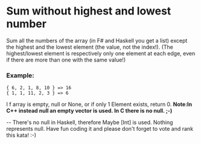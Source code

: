 # Sum without highest and lowest number
Sum all the numbers of the array (in F# and Haskell you get a list) except the highest and the lowest element (the value, not the index!).
(The highest/lowest element is respectively only one element at each edge, even if there are more than one with the same value!)

### Example:
```
{ 6, 2, 1, 8, 10 } => 16
{ 1, 1, 11, 2, 3 } => 6
```
I
f array is empty, null or None, or if only 1 Element exists, return 0.
**Note:In C++ instead null an empty vector is used. In C there is no null. ;-)**

-- There's no null in Haskell, therefore Maybe [Int] is used. Nothing represents null.
Have fun coding it and please don't forget to vote and rank this kata! :-)